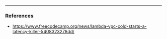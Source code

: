 ---
### References
  - https://www.freecodecamp.org/news/lambda-vpc-cold-starts-a-latency-killer-5408323278dd/

